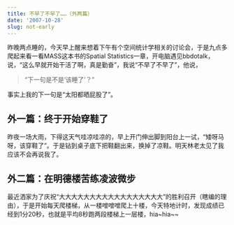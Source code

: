 ```yaml
---
title: 不早了不早了……（外两篇）
date: '2007-10-28'
slug: not-early
---
```


昨晚两点睡的，今天早上醒来想着下午有个空间统计学相关的讨论会，于是九点多爬起来看一看MASS这本书的Spatial Statistics一章，开电脑遇见bbdotalk，说，“这么早就开始干活了啊，真是勤奋”，我说“不早了不早了”，他说，

> “下一句是不是‘该睡了’？”

事实上我的下一句是“太阳都晒屁股了”。

## 外一篇：终于开始穿鞋了

昨夜一场大雨，下得这天气哇凉哇凉的，早上开门伸出脚到阳台上一试，“矮呀马呀，该穿鞋了”。于是钻到桌子底下把鞋翻出来，换掉了凉鞋。明天林老太见了我应该不会再说我了。

## 外二篇：在明德楼苦练凌波微步

最近洒家为了庆祝“大大大大大大大大大大大大大大大大大”的胜利召开（瞎编的理由），于是开始每天爬楼梯，从一楼噌噌噌爬上十楼，今天特地计时，发现成绩已经到1分20秒，也就是平均8秒跑两段楼梯上一层楼，hia~hia~~

